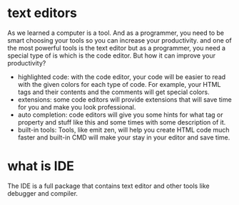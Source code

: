 # text editors
As we learned a computer is a tool. And as a programmer, you need to be smart choosing your tools so you can increase your productivity.
and one of the most powerful tools is the text editor but as a programmer, you need a special type of is which is the code editor. But how it can improve your productivity?
* highlighted code: with the code editor, your code will be easier to read with the given colors for each type of code. For example, your HTML tags and their contents and the comments will get special colors.
* extensions: some code editors will provide extensions that will save time for you and make you look professional.
* auto completion: code editors will give you some hints for what tag or property and stuff like this and some times with some description of it.
* built-in tools: Tools, like emit zen, will help you create HTML code much faster and built-in CMD will make your stay in your editor and save time.

# what is IDE
The IDE is a full package that contains text editor and other tools like debugger and compiler.
